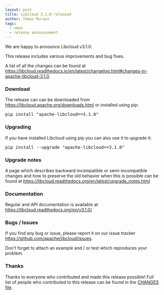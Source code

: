 ```yaml
---
layout: post
title: Libcloud 3.1.0 released
author: Tomaz Muraus
tags:
  - news
  - release announcement
---
```


We are happy to announce Libcloud v3.1.0.

This release includes various improvements and bug fixes.

A list of all the changes can be found at
<https://libcloud.readthedocs.io/en/latest/changelog.html#changes-in-apache-libcloud-3.1.0>.

### Download

The release can can be downloaded from
<https://libcloud.apache.org/downloads.html> or installed using pip:

<pre>
pip install "apache-libcloud==3.1.0"
</pre>

### Upgrading

If you have installed Libcloud using pip you can also use it to upgrade it:

<pre>
pip install --upgrade "apache-libcloud==3.1.0"
</pre>

### Upgrade notes

A page which describes backward incompatible or semi-incompatible
changes and how to preserve the old behavior when this is possible
can be found at <https://libcloud.readthedocs.org/en/latest/upgrade_notes.html>

### Documentation

Regular and API documentation is available at <https://libcloud.readthedocs.org/en/v3.1.0/>

### Bugs / Issues

If you find any bug or issue, please report it on our issue tracker
<https://github.com/apache/libcloud/issues>.

Don't forget to attach an example and / or test which reproduces your
problem.

### Thanks

Thanks to everyone who contributed and made this release possible! Full
list of people who contributed to this release can be found in the
[CHANGES file][1].

[1]: https://libcloud.readthedocs.org/en/v3.1.0/changelog.html

